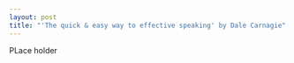 ```yaml
---
layout: post
title: "'The quick & easy way to effective speaking' by Dale Carnagie"
---
```


PLace holder
